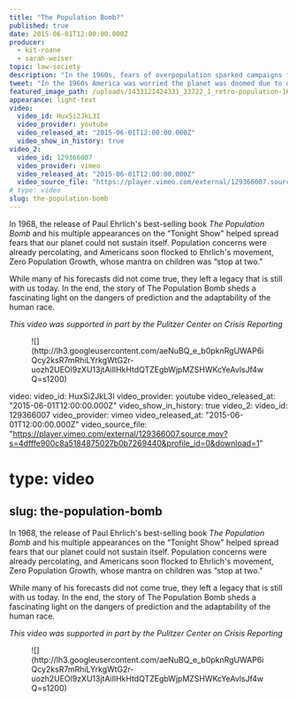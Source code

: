 ```yaml
---
title: "The Population Bomb?"
published: true
date: 2015-06-01T12:00:00.000Z
producer:
  - kit-roane
  - sarah-weiser
topic: law-society
description: "In the 1960s, fears of overpopulation sparked campaigns for population control. But whatever became of the population bomb?"
tweet: "In the 1960s America was worried the planet was doomed due to overpopulation. So what happened? "
featured_image_path: /uploads/1433121424331_33722_1_retro-population-1600x900.jpg
appearance: light-text
video:
  video_id: HuxSi2JkL3I
  video_provider: youtube
  video_released_at: "2015-06-01T12:00:00.000Z"
  video_show_in_history: true
video_2:
  video_id: 129366007
  video_provider: vimeo
  video_released_at: "2015-06-01T12:00:00.000Z"
  video_source_file: "https://player.vimeo.com/external/129366007.source.mov?s=4dfffe900c8a5184875027b0b7269440&profile_id=0&download=1"
# type: video
slug: the-population-bomb
---
```


In 1968, the release of Paul Ehrlich's best-selling book _The Population Bomb_ and his multiple appearances on the “Tonight Show" helped spread fears that our planet could not sustain itself. Population concerns were already percolating, and Americans soon flocked to Ehrlich's movement, Zero Population Growth, whose mantra on children was “stop at two."

While many of his forecasts did not come true, they left a legacy that is still with us today. In the end, the story of The Population Bomb sheds a fascinating light on the dangers of prediction and the adaptability of the human race.

_This video was supported in part by the Pulitzer Center on Crisis Reporting_

<figure data-type="image" class="wy-figure-large">![](http://lh3.googleusercontent.com/aeNuBQ_e_b0pknRgUWAP6iQcy2ksR7mRhiLYrkgWtG2r-uozh2UEOl9zXU13jtAiIlHkHtdQTZEgbWjpMZSHWKcYeAvlsJf4wQ=s1200)</figure>

video:
  video_id: HuxSi2JkL3I
  video_provider: youtube
  video_released_at: "2015-06-01T12:00:00.000Z"
  video_show_in_history: true
video_2:
  video_id: 129366007
  video_provider: vimeo
  video_released_at: "2015-06-01T12:00:00.000Z"
  video_source_file: "https://player.vimeo.com/external/129366007.source.mov?s=4dfffe900c8a5184875027b0b7269440&profile_id=0&download=1"
# type: video
slug: the-population-bomb
---

In 1968, the release of Paul Ehrlich's best-selling book _The Population Bomb_ and his multiple appearances on the “Tonight Show" helped spread fears that our planet could not sustain itself. Population concerns were already percolating, and Americans soon flocked to Ehrlich's movement, Zero Population Growth, whose mantra on children was “stop at two."

While many of his forecasts did not come true, they left a legacy that is still with us today. In the end, the story of The Population Bomb sheds a fascinating light on the dangers of prediction and the adaptability of the human race.

_This video was supported in part by the Pulitzer Center on Crisis Reporting_

<figure data-type="image" class="wy-figure-large">![](http://lh3.googleusercontent.com/aeNuBQ_e_b0pknRgUWAP6iQcy2ksR7mRhiLYrkgWtG2r-uozh2UEOl9zXU13jtAiIlHkHtdQTZEgbWjpMZSHWKcYeAvlsJf4wQ=s1200)</figure>

